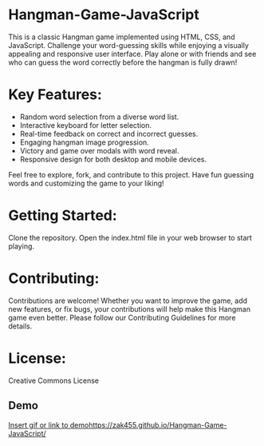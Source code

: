 # Hangman-Game-JavaScript

This is a classic Hangman game implemented using HTML, CSS, and JavaScript. Challenge your word-guessing skills while enjoying a visually appealing and responsive user interface. Play alone or with friends and see who can guess the word correctly before the hangman is fully drawn!

# Key Features:

- Random word selection from a diverse word list.
- Interactive keyboard for letter selection.
- Real-time feedback on correct and incorrect guesses.
- Engaging hangman image progression.
- Victory and game over modals with word reveal.
- Responsive design for both desktop and mobile devices.

Feel free to explore, fork, and contribute to this project. Have fun guessing words and customizing the game to your liking!

# Getting Started:

Clone the repository.
Open the index.html file in your web browser to start playing.

# Contributing:

Contributions are welcome! Whether you want to improve the game, add new features, or fix bugs, your contributions will help make this Hangman game even better. Please follow our Contributing Guidelines for more details.

# License:
Creative Commons License

## Demo
[Insert gif or link to demo](https://zak455.github.io/Hangman-Game-JavaScript/)https://zak455.github.io/Hangman-Game-JavaScript/

